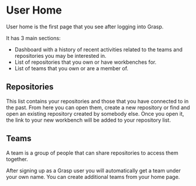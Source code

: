 # User Home

User home is the first page that you see after logging into Grasp.

It has 3 main sections:

* Dashboard with a history of recent activities related to the teams and repositories you may be interested in.
* List of repositories that you own or have workbenches for.
* List of teams that you own or are a member of.

## Repositories
This list contains your repositories and those that you have connected to in the past. From here you can open them, create a new repository or find and open an existing repository created by somebody else. Once you open it, the link to your new workbench will be added to your repository list.

## Teams
A team is a group of people that can share repositories to  access them together.

After signing up as a Grasp user you will automatically get a team under your own name. You can create additional teams from your home page.
